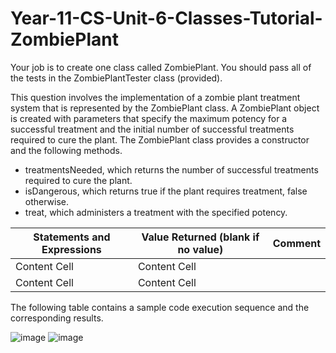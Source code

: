 # Year-11-CS-Unit-6-Classes-Tutorial-ZombiePlant

Your job is to create one class called ZombiePlant. 
You should pass all of the tests in the ZombiePlantTester class (provided).

This question involves the implementation of a zombie plant treatment system that is represented by the ZombiePlant class. A ZombiePlant object is created with parameters that specify the maximum potency for a successful treatment and the initial number of successful treatments required to cure the plant.
The ZombiePlant class provides a constructor and the following methods.

* treatmentsNeeded, which returns the number of successful treatments required to cure the plant.
* isDangerous, which returns true if the plant requires treatment, false otherwise.
* treat, which administers a treatment with the specified potency.

| Statements and Expressions  | Value Returned (blank if no value) | Comment      |
| --------------------------- | ---------------------------------- | ------------ |
| Content Cell                | Content Cell                       |              |
| Content Cell                | Content Cell                       |              |

The following table contains a sample code execution sequence and the corresponding results. 

![image](https://user-images.githubusercontent.com/57818506/212821175-23b4e32d-b8aa-4f98-9285-c46594092e06.png)
![image](https://user-images.githubusercontent.com/57818506/212821329-78a1765a-9fa9-4e73-9f6b-eeca4b69267d.png)

